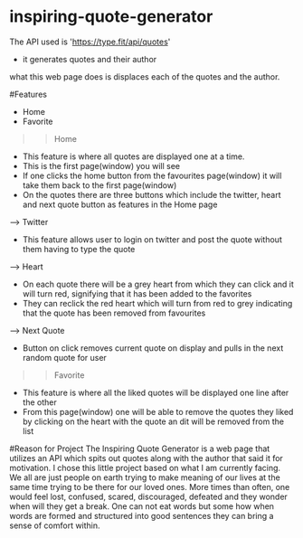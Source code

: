 # inspiring-quote-generator

The API used is 'https://type.fit/api/quotes'
- it generates quotes and their author

what this web page does is displaces each of the quotes and the author.

#Features
- Home
- Favorite

>> Home
- This feature is where all quotes are displayed one at a time.
- This is the first page(window) you will see 
- If one clicks the home button from the favourites page(window) it will take them back to the first page(window)
- On the quotes there are three buttons which include the twitter, heart and next quote button as features in the Home page

--> Twitter
- This feature allows user to login on twitter and post the quote without them having to type the quote

--> Heart
- On each quote there will be a grey heart from which they can click and it will turn red, signifying that it has been added to the favorites
- They can reclick the red heart which will turn from red to grey indicating that the quote has been removed from favourites

--> Next Quote
- Button on click removes current quote on display and pulls in the next random quote for user

>> Favorite
- This feature is where all the liked quotes will be displayed one line after the other
- From this page(window) one will be able to remove the quotes they liked by clicking on the heart with the quote an dit will be removed from the list

#Reason for Project
The Inspiring Quote Generator is a web page that utilizes an API which spits out quotes along with the author that said it for motivation. I chose this little project based on what I am currently facing.
We all are just people on earth trying to make meaning of our lives at the same time trying to be there for our loved ones. More times than often, one would feel lost, confused, scared, 
discouraged, defeated and they wonder when will they get a break. One can not eat words but some how when words are formed and structured into good sentences they can bring a sense of comfort within.
